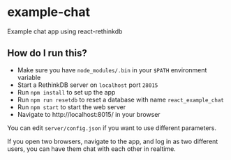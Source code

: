 # example-chat

Example chat app using react-rethinkdb

## How do I run this?

* Make sure you have `node_modules/.bin` in your `$PATH` environment variable
* Start a RethinkDB server on `localhost` port `28015`
* Run `npm install` to set up the app
* Run `npm run resetdb` to reset a database with name `react_example_chat`
* Run `npm start` to start the web server
* Navigate to http://localhost:8015/ in your browser

You can edit `server/config.json` if you want to use different parameters.

If you open two browsers, navigate to the app, and log in as two different
users, you can have them chat with each other in realtime.
